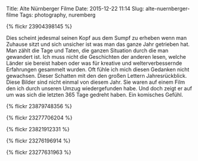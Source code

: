 Title: Alte Nürnberger Filme
Date: 2015-12-22 11:14
Slug: alte-nuernberger-filme
Tags: photography, nuremberg

{% flickr 23904398145 %}

Dies scheint jedesmal seinen Kopf aus dem Sumpf zu erheben wenn man Zuhause sitzt und sich unsicher ist was man das ganze Jahr getrieben hat. Man zählt die Tage und Taten, die ganzen Situation durch die man gewandert ist. Ich muss nicht die Geschichten der anderen lesen, welche Länder sie bereist haben oder was für kreative und welterverbessernde Erfahrungen gesammelt wurden. Oft fühle ich mich diesen Gedanken nicht gewachsen. Dieser Schatten mit den den großen Lettern Jahresrückblick. Diese Bilder sind nicht einmal von diesem Jahr. Sie waren auf einem Film den ich durch unseren Umzug wiedergefunden habe. Und doch zeigt er auf um was sich die letzten 365 Tage gedreht haben. Ein komisches Gefühl.

{% flickr 23879748356 %}

{% flickr 23277706204 %}

{% flickr 23821912331 %}

{% flickr 23276196914 %}

{% flickr 23277631963 %}
